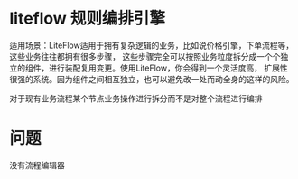 # liteflow 规则编排引擎
适用场景：LiteFlow适用于拥有复杂逻辑的业务，比如说价格引擎，下单流程等，这些业务往往都拥有很多步骤，
这些步骤完全可以按照业务粒度拆分成一个个独立的组件，进行装配复用变更。使用LiteFlow，你会得到一个灵活度高，
扩展性很强的系统。因为组件之间相互独立，也可以避免改一处而动全身的这样的风险。

对于现有业务流程某个节点业务操作进行拆分而不是对整个流程进行编排
# 问题
没有流程编辑器